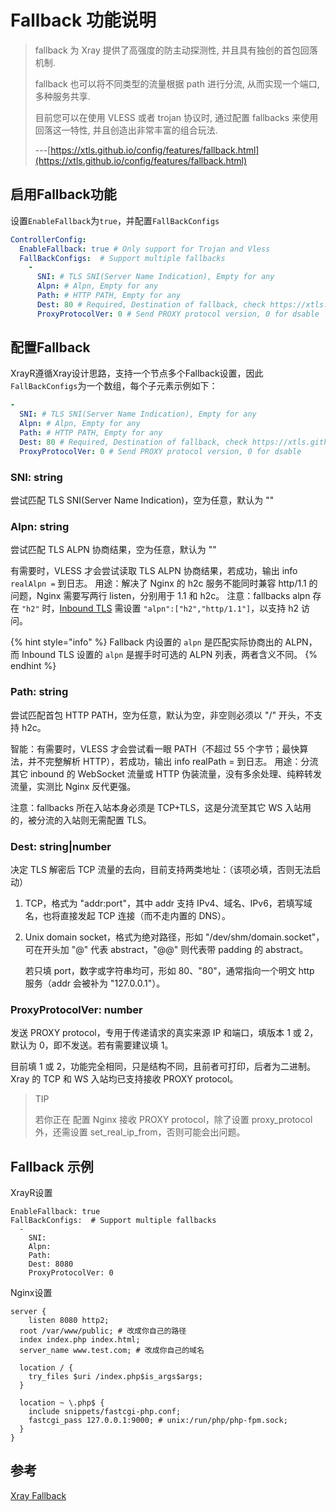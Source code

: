 # Fallback 功能说明

> fallback 为 Xray 提供了高强度的防主动探测性, 并且具有独创的首包回落机制.
>
> fallback 也可以将不同类型的流量根据 path 进行分流, 从而实现一个端口, 多种服务共享.
>
> 目前您可以在使用 VLESS 或者 trojan 协议时, 通过配置 fallbacks 来使用回落这一特性, 并且创造出非常丰富的组合玩法.
>
> ---[https://xtls.github.io/config/features/fallback.html](https://xtls.github.io/config/features/fallback.html)

## 启用Fallback功能

设置`EnableFallback`为`true`，并配置`FallBackConfigs`

```yaml
ControllerConfig:
  EnableFallback: true # Only support for Trojan and Vless
  FallBackConfigs:  # Support multiple fallbacks
    -
      SNI: # TLS SNI(Server Name Indication), Empty for any
      Alpn: # Alpn, Empty for any
      Path: # HTTP PATH, Empty for any
      Dest: 80 # Required, Destination of fallback, check https://xtls.github.io/config/fallback/ for details.
      ProxyProtocolVer: 0 # Send PROXY protocol version, 0 for dsable
```

## 配置Fallback

XrayR遵循Xray设计思路，支持一个节点多个Fallback设置，因此`FallBackConfigs`为一个数组，每个子元素示例如下：

```yaml
-
  SNI: # TLS SNI(Server Name Indication), Empty for any
  Alpn: # Alpn, Empty for any
  Path: # HTTP PATH, Empty for any
  Dest: 80 # Required, Destination of fallback, check https://xtls.github.io/config/fallback/ for details.
  ProxyProtocolVer: 0 # Send PROXY protocol version, 0 for dsable
```

### SNI: string

尝试匹配 TLS SNI\(Server Name Indication\)，空为任意，默认为 ""

### Alpn: string
尝试匹配 TLS ALPN 协商结果，空为任意，默认为 ""

有需要时，VLESS 才会尝试读取 TLS ALPN 协商结果，若成功，输出 info `realAlpn =` 到日志。
用途：解决了 Nginx 的 h2c 服务不能同时兼容 http/1.1 的问题，Nginx 需要写两行 listen，分别用于 1.1 和 h2c。
注意：fallbacks alpn 存在 `"h2"` 时，[Inbound TLS](../transport.md#tlsobject) 需设置 `"alpn":["h2","http/1.1"]`，以支持 h2 访问。

{% hint style="info" %}
Fallback 内设置的 `alpn` 是匹配实际协商出的 ALPN，而 Inbound TLS 设置的 `alpn` 是握手时可选的 ALPN 列表，两者含义不同。
{% endhint %}

### Path: string

尝试匹配首包 HTTP PATH，空为任意，默认为空，非空则必须以 "/" 开头，不支持 h2c。

智能：有需要时，VLESS 才会尝试看一眼 PATH（不超过 55 个字节；最快算法，并不完整解析 HTTP），若成功，输出 info realPath = 到日志。 用途：分流其它 inbound 的 WebSocket 流量或 HTTP 伪装流量，没有多余处理、纯粹转发流量，实测比 Nginx 反代更强。

注意：fallbacks 所在入站本身必须是 TCP+TLS，这是分流至其它 WS 入站用的，被分流的入站则无需配置 TLS。

### Dest: string\|number

决定 TLS 解密后 TCP 流量的去向，目前支持两类地址：（该项必填，否则无法启动）

1. TCP，格式为 "addr:port"，其中 addr 支持 IPv4、域名、IPv6，若填写域名，也将直接发起 TCP 连接（而不走内置的 DNS）。
2. Unix domain socket，格式为绝对路径，形如 "/dev/shm/domain.socket"，可在开头加 "@" 代表 abstract，"@@" 则代表带 padding 的 abstract。

   若只填 port，数字或字符串均可，形如 80、"80"，通常指向一个明文 http 服务（addr 会被补为 "127.0.0.1"）。

### ProxyProtocolVer: number

发送 PROXY protocol，专用于传递请求的真实来源 IP 和端口，填版本 1 或 2，默认为 0，即不发送。若有需要建议填 1。

目前填 1 或 2，功能完全相同，只是结构不同，且前者可打印，后者为二进制。Xray 的 TCP 和 WS 入站均已支持接收 PROXY protocol。

> TIP
>
> 若你正在 配置 Nginx 接收 PROXY protocol，除了设置 proxy\_protocol 外，还需设置 set\_real\_ip\_from，否则可能会出问题。

## Fallback 示例

XrayR设置

```text
EnableFallback: true
FallBackConfigs:  # Support multiple fallbacks
  -
    SNI:
    Alpn:
    Path:
    Dest: 8080
    ProxyProtocolVer: 0
```

Nginx设置

```text
server {  
    listen 8080 http2;
  root /var/www/public; # 改成你自己的路径
  index index.php index.html;
  server_name www.test.com; # 改成你自己的域名

  location / {
    try_files $uri /index.php$is_args$args;
  }

  location ~ \.php$ {
    include snippets/fastcgi-php.conf;
    fastcgi_pass 127.0.0.1:9000; # unix:/run/php/php-fpm.sock;
  }
}
```

## 参考

[Xray Fallback](https://xtls.github.io/config/features/fallback.html)


